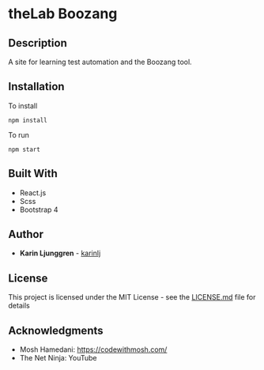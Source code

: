 # theLab Boozang

## Description
A site for learning  test automation and the Boozang tool. 

## Installation
To install

```npm install```

To run

```npm start```

## Built With
* React.js
* Scss
* Bootstrap 4

## Author
* **Karin Ljunggren** - [karinlj](https://github.com/karinlj)

## License
This project is licensed under the MIT License - see the [LICENSE.md](LICENSE.md) file for details

## Acknowledgments  
* Mosh Hamedani:  https://codewithmosh.com/
* The Net Ninja:  YouTube


